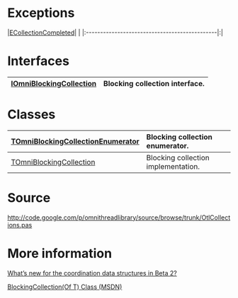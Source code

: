 # Exceptions #

|[ECollectionCompleted](ECollectionCompleted.md)| |
|:----------------------------------------------|:|

# Interfaces #

|[IOmniBlockingCollection](IOmniBlockingCollection.md)| Blocking collection interface.|
|:----------------------------------------------------|:------------------------------|

# Classes #

|[TOmniBlockingCollectionEnumerator](TOmniBlockingCollectionEnumerator.md)| Blocking collection enumerator.|
|:------------------------------------------------------------------------|:-------------------------------|
|[TOmniBlockingCollection](TOmniBlockingCollection.md)                    | Blocking collection implementation.|

# Source #

http://code.google.com/p/omnithreadlibrary/source/browse/trunk/OtlCollections.pas

# More information #

[What’s new for the coordination data structures in Beta 2?](http://blogs.msdn.com/pfxteam/archive/2009/11/06/9918363.aspx)

[BlockingCollection(Of T) Class (MSDN)](http://msdn.microsoft.com/en-us/library/dd267312(VS.100).aspx)